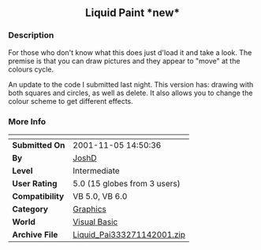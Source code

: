 ﻿<div align="center">

## Liquid Paint \*new\*


</div>

### Description

For those who don't know what this does just d'load it and take a look. The premise is that you can draw pictures and they appear to "move" at the colours cycle.

An update to the code I submitted last night. This version has: drawing with both squares and circles, as well as delete. It also allows you to change the colour scheme to get different effects.
 
### More Info
 


<span>             |<span>
---                |---
**Submitted On**   |2001-11-05 14:50:36
**By**             |[JoshD](https://github.com/Planet-Source-Code/PSCIndex/blob/master/ByAuthor/joshd.md)
**Level**          |Intermediate
**User Rating**    |5.0 (15 globes from 3 users)
**Compatibility**  |VB 5\.0, VB 6\.0
**Category**       |[Graphics](https://github.com/Planet-Source-Code/PSCIndex/blob/master/ByCategory/graphics__1-46.md)
**World**          |[Visual Basic](https://github.com/Planet-Source-Code/PSCIndex/blob/master/ByWorld/visual-basic.md)
**Archive File**   |[Liquid\_Pai333271142001\.zip](https://github.com/Planet-Source-Code/joshd-liquid-paint-new__1-28654/archive/master.zip)








